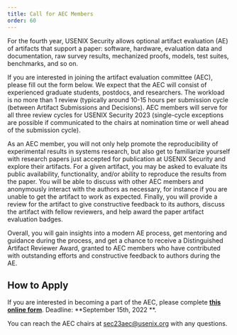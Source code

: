 ```yaml
---
title: Call for AEC Members
order: 60
---
```


For the fourth year, USENIX Security allows optional artifact evaluation (AE) of
artifacts that support a paper: software, hardware, evaluation data and
documentation, raw survey results, mechanized proofs, models, test suites,
benchmarks, and so on.

If you are interested in joining the artifact evaluation committee (AEC), please
fill out the form below. We expect that the AEC will consist of experienced
graduate students, postdocs, and researchers. The workload is no more than 1
review (typically around 10-15 hours per submission cycle (between Artifact
Submissions and Decisions). AEC members will serve for all three review cycles
for USENIX Security 2023 (single-cycle exceptions are possible if communicated
to the chairs at nomination time or well ahead of the submission cycle).

As an AEC member, you will not only help promote the reproducibility of
experimental results in systems research, but also get to familiarize yourself
with research papers just accepted for publication at USENIX Security and
explore their artifacts. For a given artifact, you may be asked to evaluate its
public availability, functionality, and/or ability to reproduce the results from
the paper. You will be able to discuss with other AEC members and anonymously
interact with the authors as necessary, for instance if you are unable to get
the artifact to work as expected. Finally, you will provide a review for the
artifact to give constructive feedback to its authors, discuss the artifact with
fellow reviewers, and help award the paper artifact evaluation badges.

Overall, you will gain insights into a modern AE process, get mentoring and
guidance during the process, and get a chance to receive a Distinguished
Artifact Reviewer Award, granted to AEC members who have contributed with
outstanding efforts and constructive feedback to authors during the AE.

How to Apply
------------

If you are interested in becoming a part of the AEC, please complete **[this
online form](https://forms.gle/mwhwJtZbAMXXTvqf7)**. Deadline: **September 15th,
2022 **.

You can reach the AEC chairs at [sec23aec@usenix.org](mailto:sec23aec@usenix.org) with any questions.